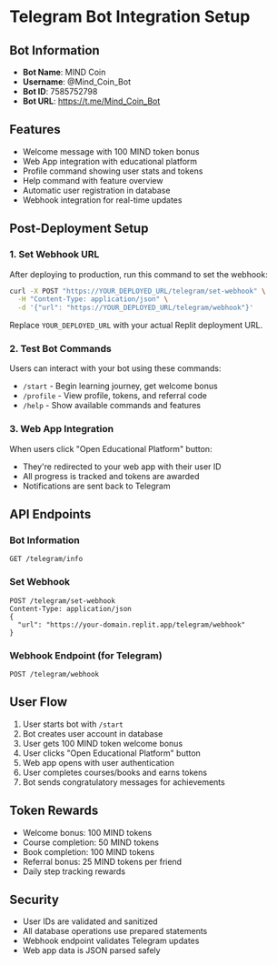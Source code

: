 # Telegram Bot Integration Setup

## Bot Information
- **Bot Name**: MIND Coin
- **Username**: @Mind_Coin_Bot
- **Bot ID**: 7585752798
- **Bot URL**: https://t.me/Mind_Coin_Bot

## Features
- Welcome message with 100 MIND token bonus
- Web App integration with educational platform
- Profile command showing user stats and tokens
- Help command with feature overview
- Automatic user registration in database
- Webhook integration for real-time updates

## Post-Deployment Setup

### 1. Set Webhook URL
After deploying to production, run this command to set the webhook:

```bash
curl -X POST "https://YOUR_DEPLOYED_URL/telegram/set-webhook" \
  -H "Content-Type: application/json" \
  -d '{"url": "https://YOUR_DEPLOYED_URL/telegram/webhook"}'
```

Replace `YOUR_DEPLOYED_URL` with your actual Replit deployment URL.

### 2. Test Bot Commands

Users can interact with your bot using these commands:

- `/start` - Begin learning journey, get welcome bonus
- `/profile` - View profile, tokens, and referral code  
- `/help` - Show available commands and features

### 3. Web App Integration

When users click "Open Educational Platform" button:
- They're redirected to your web app with their user ID
- All progress is tracked and tokens are awarded
- Notifications are sent back to Telegram

## API Endpoints

### Bot Information
```
GET /telegram/info
```

### Set Webhook
```
POST /telegram/set-webhook
Content-Type: application/json
{
  "url": "https://your-domain.replit.app/telegram/webhook"
}
```

### Webhook Endpoint (for Telegram)
```
POST /telegram/webhook
```

## User Flow

1. User starts bot with `/start`
2. Bot creates user account in database
3. User gets 100 MIND token welcome bonus
4. User clicks "Open Educational Platform" button
5. Web app opens with user authentication
6. User completes courses/books and earns tokens
7. Bot sends congratulatory messages for achievements

## Token Rewards

- Welcome bonus: 100 MIND tokens
- Course completion: 50 MIND tokens  
- Book completion: 100 MIND tokens
- Referral bonus: 25 MIND tokens per friend
- Daily step tracking rewards

## Security

- User IDs are validated and sanitized
- All database operations use prepared statements
- Webhook endpoint validates Telegram updates
- Web app data is JSON parsed safely